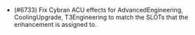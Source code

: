 - (#6733) Fix Cybran ACU effects for AdvancedEngineering, CoolingUpgrade, T3Engineering to match the SLOTs that the enhancement is assigned to.